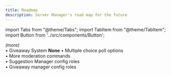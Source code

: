 ```yaml
---
title: Roadmap
description: Server Manager's road map for the future
---
```


import Tabs from "@theme/Tabs";
import TabItem from "@theme/TabItem";
import Button from '../src/components/Button';

<Tabs>
  <TabItem value="roadmap-completed" label="✅ Completed">
    <em>(more)</em>
    <br/>
    • Giveaway System
  </TabItem>
    <TabItem value="roadmap-planned" label="📃 Planned (soon)">
    <strong>None</strong>
  </TabItem>
  <TabItem value="roadmap-coming-soon" label="📮 Coming Soon" default>
    • Multiple choice poll options
    <br/>
    • More moderation commands
    <br/>
    • Suggestion Manager config roles
    <br/>
    • Giveaway manager config roles
  </TabItem>
</Tabs>
